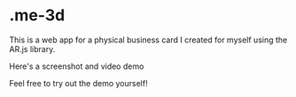 # .me-3d
This is a web app for a physical business card I created for myself using the AR.js library.

Here's a screenshot and video demo

Feel free to try out the demo yourself!

